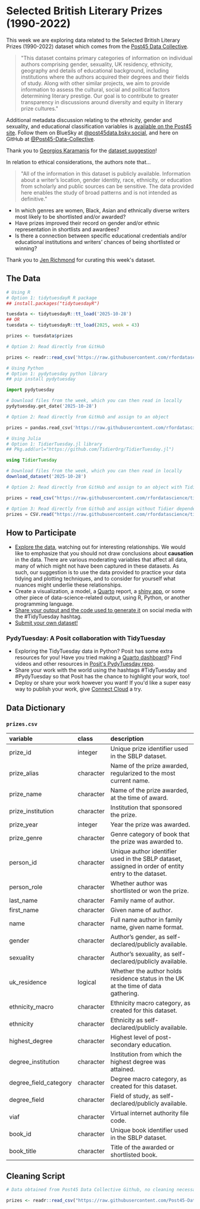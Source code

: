 # Selected British Literary Prizes (1990-2022)

This week we are exploring data related to the Selected British Literary Prizes (1990-2022) dataset which comes from the [Post45 Data Collective](https://data.post45.org/posts/british-literary-prizes/). 

> "This dataset contains primary categories of information on individual authors comprising gender, sexuality, UK residency, ethnicity, geography and details of educational background, 
> including institutions where the authors acquired their degrees and their fields of study. Along with other similar projects, we aim to provide information to assess the cultural, 
> social and political factors determining literary prestige. Our goal is to contribute to greater transparency in discussions around diversity and equity in literary prize cultures." 

Additional metadata discussion relating to the ethnicity, gender and sexuality, and educational classification variables is [available on the Post45 site](https://data.post45.org/posts/british-literary-prizes/). Follow them on BlueSky at [@post45data.bsky.social](https://bsky.app/profile/post45data.bsky.social), and here on GitHub at [@Post45-Data-Collective](https://github.com/Post45-Data-Collective).

Thank you to [Georgios Karamanis](https://github.com/gkaramanis) for the [dataset suggestion](https://github.com/rfordatascience/tidytuesday/issues/893)!

In relation to ethical considerations, the authors note that...

> "All of the information in this dataset is publicly available. Information about a writer’s location, gender identity, race, ethnicity, or education from scholarly and public sources can be sensitive.
> The data provided here enables the study of broad patterns and is not intended as definitive."

- In which genres are women, Black, Asian and ethnically diverse writers most likely to be shortlisted and/or awarded?
- Have prizes improved their record on gender and/or ethnic representation in shortlists and awardees?
- Is there a connection between specific educational credentials and/or educational institutions and writers’ chances of being shortlisted or winning?

Thank you to [Jen Richmond](https://github.com/jenrichmond) for curating this week's dataset.

## The Data

```r
# Using R
# Option 1: tidytuesdayR R package 
## install.packages("tidytuesdayR")

tuesdata <- tidytuesdayR::tt_load('2025-10-28')
## OR
tuesdata <- tidytuesdayR::tt_load(2025, week = 43)

prizes <- tuesdata$prizes

# Option 2: Read directly from GitHub

prizes <- readr::read_csv('https://raw.githubusercontent.com/rfordatascience/tidytuesday/main/data/2025/2025-10-28/prizes.csv')
```

```python
# Using Python
# Option 1: pydytuesday python library
## pip install pydytuesday

import pydytuesday

# Download files from the week, which you can then read in locally
pydytuesday.get_date('2025-10-28')

# Option 2: Read directly from GitHub and assign to an object

prizes = pandas.read_csv('https://raw.githubusercontent.com/rfordatascience/tidytuesday/main/data/2025/2025-10-28/prizes.csv')
```

```julia
# Using Julia
# Option 1: TidierTuesday.jl library
## Pkg.add(url="https://github.com/TidierOrg/TidierTuesday.jl")

using TidierTuesday

# Download files from the week, which you can then read in locally
download_dataset('2025-10-28')

# Option 2: Read directly from GitHub and assign to an object with TidierFiles

prizes = read_csv("https://raw.githubusercontent.com/rfordatascience/tidytuesday/main/data/2025/2025-10-28/prizes.csv")

# Option 3: Read directly from Github and assign without Tidier dependencies
prizes = CSV.read("https://raw.githubusercontent.com/rfordatascience/tidytuesday/main/data/2025/2025-10-28/prizes.csv", DataFrame)
```


## How to Participate

- [Explore the data](https://r4ds.hadley.nz/), watching out for interesting relationships. We would like to emphasize that you should not draw conclusions about **causation** in the data. There are various moderating variables that affect all data, many of which might not have been captured in these datasets. As such, our suggestion is to use the data provided to practice your data tidying and plotting techniques, and to consider for yourself what nuances might underlie these relationships.
- Create a visualization, a model, a [Quarto](https://quarto.org/) report, a [shiny app](https://shiny.posit.co/), or some other piece of data-science-related output, using R, Python, or another programming language.
- [Share your output and the code used to generate it](../../../sharing.md) on social media with the #TidyTuesday hashtag.
- [Submit your own dataset!](../../../pr_instructions.md)

### PydyTuesday: A Posit collaboration with TidyTuesday

- Exploring the TidyTuesday data in Python? Posit has some extra resources for you! Have you tried making a [Quarto dashboard](https://quarto.org/docs/dashboards/)? Find videos and other resources in [Posit's PydyTuesday repo](https://github.com/posit-dev/python-tidytuesday-challenge).
- Share your work with the world using the hashtags #TidyTuesday and #PydyTuesday so that Posit has the chance to highlight your work, too!
- Deploy or share your work however you want! If you'd like a super easy way to publish your work, give [Connect Cloud](https://connect.posit.cloud/) a try.


## Data Dictionary

### `prizes.csv`

|variable              |class     |description                           |
|:---------------------|:---------|:-------------------------------------|
|prize_id              |integer    |Unique prize identifier used in the SBLP dataset. |
|prize_alias           |character |Name of the prize awarded, regularized to the most current name. |
|prize_name            |character |Name of the prize awarded, at the time of award. |
|prize_institution     |character |Institution that sponsored the prize. |
|prize_year            |integer  |Year the prize was awarded. |
|prize_genre           |character |Genre category of book that the prize was awarded to. |
|person_id             |character |Unique author identifier used in the SBLP dataset, assigned in order of entity entry to the dataset. |
|person_role           |character |Whether author was shortlisted or won the prize. |
|last_name             |character |Family name of author. |
|first_name            |character |Given name of author. |
|name                  |character |Full name author in family name, given name format. |
|gender                |character |Author’s gender, as self-declared/publicly available. |
|sexuality             |character |Author’s sexuality, as self-declared/publicly available. |
|uk_residence          |logical   |Whether the author holds residence status in the UK at the time of data gathering. |
|ethnicity_macro       |character |Ethnicity macro category, as created for this dataset. |
|ethnicity             |character |Ethnicity as self-declared/publicly available. |
|highest_degree        |character |Highest level of post-secondary education. |
|degree_institution    |character |Institution from which the highest degree was attained. |
|degree_field_category |character |Degree macro category, as created for this dataset. |
|degree_field          |character |Field of study, as self-declared/publicly available. |
|viaf                  |character |Virtual internet authority file code. |
|book_id               |character |Unique book identifier used in the SBLP dataset. |
|book_title            |character |Title of the awarded or shortlisted book. |

## Cleaning Script

```r
# Data obtained from Post45 Data Collective Github, no cleaning necessary

prizes <- readr::read_csv("https://raw.githubusercontent.com/Post45-Data-Collective/data/refs/heads/main/british_literary_prizes/british_literary_prizes-1990-2022.csv")

```
